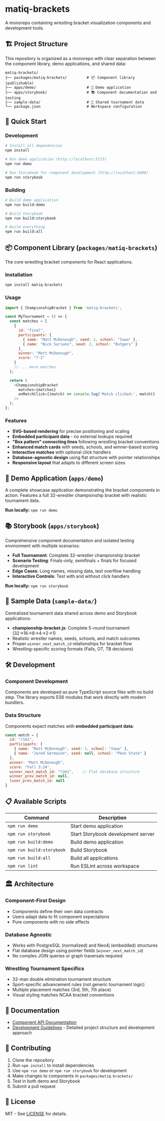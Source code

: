 # matiq-brackets

A monorepo containing wrestling bracket visualization components and development tools.

## 🏗️ Project Structure

This repository is organized as a monorepo with clear separation between the component library, demo applications, and shared data:

```
matiq-brackets/
├── packages/matiq-brackets/         # 📦 Component library (publishable)
├── apps/demo/                       # 🚀 Demo application
├── apps/storybook/                  # 📚 Component documentation and testing
├── sample-data/                     # 🎯 Shared tournament data
└── package.json                     # Workspace configuration
```

## 🚀 Quick Start

### Development

```bash
# Install all dependencies
npm install

# Run demo application (http://localhost:5173)
npm run demo

# Run Storybook for component development (http://localhost:6006)  
npm run storybook
```

### Building

```bash
# Build demo application
npm run build:demo

# Build Storybook
npm run build:storybook

# Build everything
npm run build:all
```

## 📦 Component Library (`packages/matiq-brackets`)

The core wrestling bracket components for React applications.

### Installation

```bash
npm install matiq-brackets
```

### Usage

```javascript
import { ChampionshipBracket } from 'matiq-brackets';

const MyTournament = () => {
  const matches = [
    {
      id: "final",
      participants: [
        { name: "Matt McDonough", seed: 1, school: "Iowa" },
        { name: "Nick Suriano", seed: 2, school: "Rutgers" }
      ],
      winner: "Matt McDonough",
      score: "7-2"
    }
    // ... more matches
  ];

  return (
    <ChampionshipBracket 
      matches={matches}
      onMatchClick={(match) => console.log('Match clicked:', match)}
    />
  );
};
```

### Features

- **SVG-based rendering** for precise positioning and scaling
- **Embedded participant data** - no external lookups required
- **"Box pattern" connecting lines** following wrestling bracket conventions
- **Enhanced match cards** with seeds, schools, and winner-based scoring
- **Interactive matches** with optional click handlers
- **Database-agnostic design** using flat structure with pointer relationships
- **Responsive layout** that adapts to different screen sizes

## 🚀 Demo Application (`apps/demo`)

A complete showcase application demonstrating the bracket components in action. Features a full 32-wrestler championship bracket with realistic tournament data.

**Run locally:** `npm run demo`

## 📚 Storybook (`apps/storybook`)

Comprehensive component documentation and isolated testing environment with multiple scenarios:

- **Full Tournament**: Complete 32-wrestler championship bracket
- **Scenario Testing**: Finals-only, semifinals + finals for focused development
- **Edge Cases**: Long names, missing data, text overflow handling  
- **Interactive Controls**: Test with and without click handlers

**Run locally:** `npm run storybook`

## 🎯 Sample Data (`sample-data/`)

Centralized tournament data shared across demo and Storybook applications:

- **championship-bracket.js**: Complete 5-round tournament (32→16→8→4→2→1)
- Realistic wrestler names, seeds, schools, and match outcomes
- Proper `winner_next_match_id` relationships for bracket flow
- Wrestling-specific scoring formats (Falls, OT, TB decisions)

## 🛠️ Development

### Component Development

Components are developed as pure TypeScript source files with no build step. The library exports ES6 modules that work directly with modern bundlers.

### Data Structure

Components expect matches with **embedded participant data**:

```javascript
const match = {
  id: "r1m1",
  participants: [
    { name: "Matt McDonough", seed: 1, school: "Iowa" },
    { name: "Jared Germaine", seed: null, school: "Penn State" }
  ],
  winner: "Matt McDonough",
  score: "Fall 3:24",
  winner_next_match_id: "r2m1",    // Flat database structure
  winner_prev_match_id: null,
  loser_prev_match_id: null
}
```

## 📋 Available Scripts

| Command | Description |
|---------|-------------|
| `npm run demo` | Start demo application |
| `npm run storybook` | Start Storybook development server |
| `npm run build:demo` | Build demo application |
| `npm run build:storybook` | Build Storybook |
| `npm run build:all` | Build all applications |
| `npm run lint` | Run ESLint across workspace |

## 🏛️ Architecture

### Component-First Design
- Components define their own data contracts
- Users adapt data to fit component expectations  
- Pure components with no side effects

### Database Agnostic
- Works with PostgreSQL (normalized) and Neo4j (embedded) structures
- Flat database design using pointer fields (`winner_next_match_id`)
- No complex JOIN queries or graph traversals required

### Wrestling Tournament Specifics
- 32-man double elimination tournament structure
- Sport-specific advancement rules (not generic tournament logic)
- Multiple placement matches (3rd, 5th, 7th place)
- Visual styling matches NCAA bracket conventions

## 📖 Documentation

- [Component API Documentation](packages/matiq-brackets/README.md)
- [Development Guidelines](.github/copilot-instructions.md) - Detailed project structure and development approach

## 🤝 Contributing

1. Clone the repository
2. Run `npm install` to install dependencies
3. Use `npm run demo` or `npm run storybook` for development
4. Make changes to components in `packages/matiq-brackets/`
5. Test in both demo and Storybook
6. Submit a pull request

## 📄 License

MIT - See [LICENSE](LICENSE) for details.